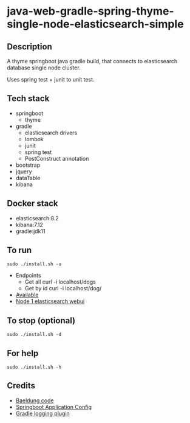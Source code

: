 # java-web-gradle-spring-thyme-single-node-elasticsearch-simple

## Description
A thyme springboot java gradle build,
that connects to elasticsearch database single node cluster.

Uses spring test + junit to unit test.

## Tech stack
- springboot
  - thyme
- gradle
  - elasticsearch drivers
  - lombok
  - junit
  - spring test
  - PostConstruct annotation
- bootstrap
- jquery
- dataTable
- kibana

## Docker stack
- elasticsearch:8.2
- kibana:7.12
- gradle:jdk11

## To run
`sudo ./install.sh -u`
- Endpoints
  - Get all curl -i localhost/dogs
  - Get by id curl -i localhost/dog/<id>
- [Available](http://localhost)
- [Node 1 elasticsearch webui](http://localhost:9200)

## To stop (optional)
`sudo ./install.sh -d`

## For help
`sudo ./install.sh -h`

## Credits
- [Baeldung code](https://www.baeldung.com/spring-data-elasticsearch-tutorial)
- [Springboot Application Config](https://betterjavacode.com/programming/elasticsearch-spring-boot)
- [Gradle logging plugin](https://github.com/radarsh/gradle-test-logger-plugin)
